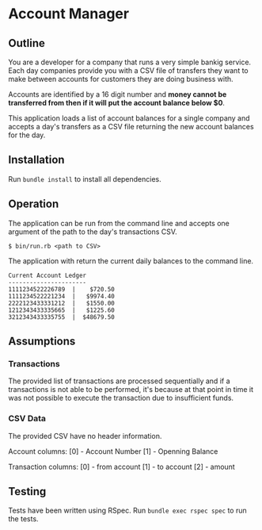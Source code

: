 # Account Manager

## Outline

You are a developer for a company that runs a very simple bankig service. Each
day companies provide you with a CSV file of transfers they want to make between
accounts for customers they are doing business with. 

Accounts are identified by a 16 digit number and **money cannot be transferred
from then if it will put the account balance below $0**.

This application loads a list of account balances for a single company and
accepts a day's transfers as a CSV file returning the new account balances for
the day. 

## Installation

Run `bundle install` to install all dependencies.

## Operation

The application can be run from the command line and accepts one argument of the
path to the day's transactions CSV.

```
$ bin/run.rb <path to CSV>
```

The application with return the current daily balances to the command line.

```
Current Account Ledger
----------------------
1111234522226789  |    $720.50
1111234522221234  |   $9974.40
2222123433331212  |   $1550.00
1212343433335665  |   $1225.60
3212343433335755  |  $48679.50
```

## Assumptions

### Transactions

The provided list of transactions are processed sequentially and if a
transactions is not able to be performed, it's because at that point in time it
was not possible to execute the transaction due to insufficient funds.

### CSV Data

The provided CSV have no header information. 

Account columns:
[0] - Account Number
[1] - Openning Balance

Transaction columns:
[0] - from account
[1] - to account
[2] - amount

## Testing

Tests have been written using RSpec. Run `bundle exec rspec spec` to run the tests.
